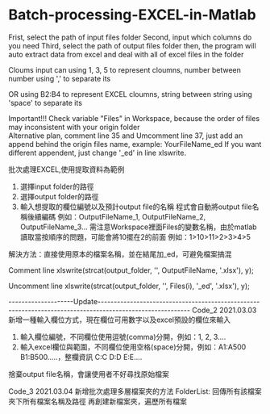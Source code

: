 # Batch-processing-EXCEL-in-Matlab
Frist, select the path of input files folder
Second, input which columns do you need
Third, select the path of output files folder
then, the program will auto extract data from excel and deal with all of excel files in the folder

Cloums input can using 1, 3, 5 to represent cloumns, number between number using ',' to separate its

OR using B2:B4 to represent EXCEL cloumns, string between string using 'space' to separate its

Important!!!
Check variable "Files" in Workspace, because the order of files may inconsistent with your origin folder  
Alternative plan, comment line 35 and Umcomment line 37, just add an append behind the origin files name, example: YourFileName_ed
If you want different appendent, just change '_ed' in line xlswrite.

批次處理EXCEL,使用提取資料為範例
1. 選擇input folder的路徑
2. 選擇output folder的路徑
3. 輸入想提取的欄位編號以及預計output file的名稱
程式會自動將output file名稱後續編碼
例如：OutputFileName_1, OutputFileName_2, OutputFileName_3...
需注意Workspace裡面Files的變數名稱，由於matlab讀取當按順序的問題，可能會將10擺在2的前面
例如：1>10>11>2>3>4>5

解決方法：直接使用原本的檔案名稱，並在結尾加_ed，可避免檔案搞混

Comment line xlswrite(strcat(output_folder, '\', OutputFileName, '.xlsx'), y);

Uncomment line xlswrite(strcat(output_folder, '\', Files(i), '_ed', '.xlsx'), y);

--------------------Update----------------------------------------------------------------------------------------------------------
Code_2 2021.03.03
新增一種輸入欄位方式，現在欄位可用數字以及excel預設的欄位來輸入
1. 輸入欄位編號，不同欄位使用逗號(comma)分開，例如：1, 2, 3....
2. 輸入excel欄位與範圍，不同欄位使用空格(space)分開，例如：A1:A500 B1:B500.....，整欄資訊 C:C D:D E:E....

捨棄output file名稱，會讓使用者不好尋找原始檔案

Code_3 2021.03.04
新增批次處理多層檔案夾的方法
FolderList: 回傳所有該檔案夾下所有檔案名稱及路徑
再創建新檔案夾，遍歷所有檔案
